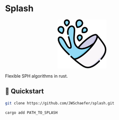 # Splash

<p align="center">
  <img src="resources/splash.png" width="160"/>
</p>

Flexible SPH algorithms in rust.

## :rocket: Quickstart

```bash
git clone https://github.com/JWSchaefer/splash.git
```

```bash
cargo add PATH_TO_SPLASH
```
